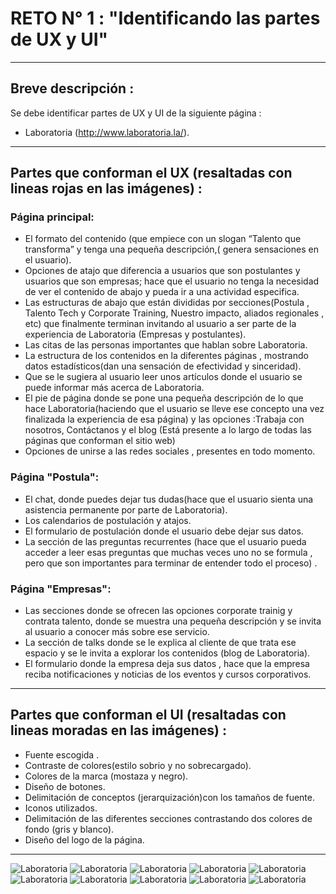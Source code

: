 # RETO N° 1 : "Identificando las partes de UX y UI"
***
## Breve descripción :
Se debe identificar partes de UX y UI de la siguiente página :     
 *  Laboratoria (http://www.laboratoria.la/).


 ***

 ## Partes que conforman el  UX (resaltadas con lineas rojas en las imágenes) :

 ###  Página principal:

  * El formato del contenido (que empiece con un slogan “Talento que transforma” y tenga una pequeña descripción,( genera sensaciones en el usuario).
  * Opciones de atajo que diferencia a usuarios que son postulantes y usuarios que son empresas; hace que el usuario no tenga la necesidad de ver el contenido de abajo y pueda ir a una actividad especifica.
  * Las estructuras de abajo que están divididas por secciones(Postula , Talento Tech y Corporate Training, Nuestro impacto, aliados regionales , etc) que finalmente terminan invitando al usuario a ser parte de la experiencia de Laboratoria (Empresas y postulantes).
  * Las citas de las personas importantes que hablan sobre Laboratoria.
  * La estructura de los contenidos en la diferentes páginas , mostrando datos estadísticos(dan una sensación de efectividad y sinceridad).
  * Que se le sugiera al usuario leer unos artículos donde el usuario se puede informar más acerca de Laboratoria.
  * El pie de página donde se pone una pequeña descripción de lo que hace Laboratoria(haciendo que el usuario se lleve ese concepto una vez finalizada la experiencia de esa página) y las opciones :Trabaja con nosotros, Contáctanos y el blog (Está presente a lo largo de todas las páginas que conforman el sitio web)
  * Opciones de unirse a las redes sociales , presentes en todo momento.

  ### Página "Postula":
  * El chat, donde puedes dejar tus dudas(hace que el usuario sienta una asistencia permanente por parte de Laboratoria).
  * Los calendarios de postulación y atajos.
  * El formulario de postulación donde el usuario debe dejar sus datos.
  * La sección de las preguntas recurrentes (hace que el usuario pueda acceder a leer esas preguntas que muchas veces uno no se formula , pero que son importantes para terminar de entender todo el proceso) .

  ### Página "Empresas":
  * Las secciones donde se ofrecen las opciones corporate trainig y contrata talento, donde se muestra una pequeña descripción y se invita al usuario a conocer más sobre ese servicio.
  * La sección de <l> talks donde se le explica al cliente de que trata ese espacio y se le invita a explorar los contenidos (blog de Laboratoria).
  * El formulario donde la empresa deja sus datos ,  hace que la empresa reciba notificaciones y noticias de los eventos y cursos corporativos.

  ***

   ## Partes que conforman el  UI (resaltadas con lineas moradas en las imágenes) :
   * Fuente escogida .
   * Contraste de colores(estilo sobrio y no sobrecargado).
   * Colores de la marca (mostaza y negro).
   * Diseño de botones.
   * Delimitación de conceptos (jerarquización)con los tamaños de fuente.
   * Iconos utilizados.
   * Delimitación de las diferentes secciones contrastando dos colores de fondo  (gris y blanco).
   * Diseño del logo de la página.

***
  ![Laboratoria](assets/images/Imagen1.png)
  ![Laboratoria](assets/images/Imagen2.png)
  ![Laboratoria](assets/images/Imagen3.png)
  ![Laboratoria](assets/images/Imagen4.png)
  ![Laboratoria](assets/images/Imagen5.png)
  ![Laboratoria](assets/images/Imagen6.png)
  ![Laboratoria](assets/images/Imagen7.png)
  ![Laboratoria](assets/images/Imagen8.png)
  ![Laboratoria](assets/images/Imagen9.png)
  ![Laboratoria](assets/images/Imagen10.png)
